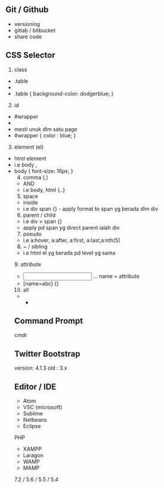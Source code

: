 Git / Github
-------------
 - versioning
 - gitlab / bitbucket
 - share code

CSS Selector
-------------
1. class
 - .table
 - <div class="table"></div>
 - .table { background-color: dodgerblue; }

2. id
 - #wrapper
 - <div id="wrapper"></div>
 - mesti unuk dlm satu page
 - #wrapper { color : blue; }

3. element (el)
 - html element
 - i.e body <body>, <table>
 - body { font-size: 16px; }

4. comma (,)
 - AND
 - i.e body, html {..}

5. space
 - inside
 - i.e div span {} - apply format to span yg berada dlm div

6. parent / child
 - i.e div > span {}
 - apply pd span yg direct parent ialah div

7. pseudo
 - i.e a:hover, a:after, a:first, a:last,a:nth(5)

8. ~ / sibling
 - i.e html el yg berada pd level yg sama

9: attribute
 - <input name='abc'> ... name = attribute
 - [name=abc] {}

10. all
 - *


Command Prompt
---------------
cmdr


Twitter Bootstrap
------------------
version: 4.1.3
old : 3.x


Editor / IDE
-------------
- Atom
- VSC (microsoft)
- Sublime
- Netbeans
- Eclipse

PHP
 - XAMPP
 - Laragon
 - WAMP
 - MAMP

7.2 / 5.6 / 5.5 / 5.4

